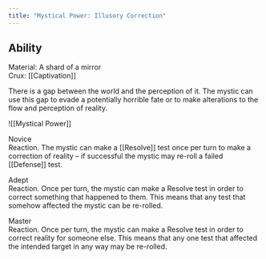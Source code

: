 ```yaml
---
title: "Mystical Power: Illusory Correction"
---
```

## Ability
Material: A shard of a mirror<br>Crux: [[Captivation]]

There is a gap between the world and the perception of it. The mystic can use this gap to evade a potentially horrible fate or to make alterations to the flow and perception of reality.

![[Mystical Power]]

Novice<br>Reaction. The mystic can make a [[Resolve]] test once per turn to make a correction of reality – if successful the mystic may re-roll a failed [[Defense]] test.

Adept<br>Reaction. Once per turn, the mystic can make a Resolve test in order to correct something that happened to them. This means that any test that somehow affected the mystic can be re-rolled.

Master<br>Reaction. Once per turn, the mystic can make a Resolve test in order to correct reality for someone else. This means that any one test that affected the intended target in any way may be re-rolled.